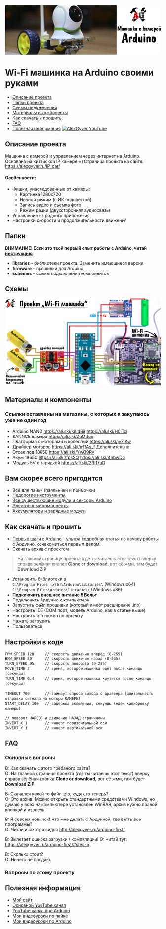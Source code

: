 ![PROJECT_PHOTO](https://github.com/AlexGyver/IP_car/blob/master/proj_img.jpg)
# Wi-Fi машинка на Arduino своими руками
* [Описание проекта](#chapter-0)
* [Папки проекта](#chapter-1)
* [Схемы подключения](#chapter-2)
* [Материалы и компоненты](#chapter-3)
* [Как скачать и прошить](#chapter-4)
* [FAQ](#chapter-5)
* [Полезная информация](#chapter-6)
[![AlexGyver YouTube](http://alexgyver.ru/git_banner.jpg)](https://www.youtube.com/channel/UCgtAOyEQdAyjvm9ATCi_Aig?sub_confirmation=1)

<a id="chapter-0"></a>
## Описание проекта
Машинка с камерой и управлением через интернет на Arduino. Основана на китайской IP камере =)
Страница проекта на сайте: https://alexgyver.ru/IP_car/  
   
#### Особенности:
- Фишки, унаследованные от камеры:
	- Картинка 1280x720
	- Ночной режим (с ИК подсветкой)
	- Запись видео и съёмка фото
	- Режим рации (двухсторонняя аудиосвязь)
- Управление из родного приложения
- Настройки скорости и продолжительности движения

<a id="chapter-1"></a>
## Папки
**ВНИМАНИЕ! Если это твой первый опыт работы с Arduino, читай [инструкцию](#chapter-4)**
- **libraries** - библиотеки проекта. Заменить имеющиеся версии
- **firmware** - прошивки для Arduino
- **schemes** - схемы подключения компонентов

<a id="chapter-2"></a>
## Схемы
![SCHEME](https://github.com/AlexGyver/IP_car/blob/master/schemes/scheme.jpg)

<a id="chapter-3"></a>
## Материалы и компоненты
### Ссылки оставлены на магазины, с которых я закупаюсь уже не один год
- Arduino NANO https://ali.ski/kILdB9  https://ali.ski/H0iTcj
- SANNCE камера https://ali.ski/ZqMduo
- Платформа с моторами и колёсами https://ali.ski/jvZIKw
- Драйвер моторов https://ali.ski/mRAs_f
Дополнительно:  
- Отсек под 18650 https://ali.ski/YwO9Rv
- Акум 18650 https://ali.ski/fpsSQ  https://ali.ski/4nbwDd
- Модуль 5V с зарядкой https://ali.ski/2RR7uD

## Вам скорее всего пригодится
* [Всё для пайки (паяльники и примочки)](http://alexgyver.ru/all-for-soldering/)
* [Недорогие инструменты](http://alexgyver.ru/my_instruments/)
* [Все существующие модули и сенсоры Arduino](http://alexgyver.ru/arduino_shop/)
* [Электронные компоненты](http://alexgyver.ru/electronics/)
* [Аккумуляторы и зарядные модули](http://alexgyver.ru/18650/)

<a id="chapter-4"></a>
## Как скачать и прошить
* [Первые шаги с Arduino](http://alexgyver.ru/arduino-first/) - ультра подробная статья по началу работы с Ардуино, ознакомиться первым делом!
* Скачать архив с проектом
> На главной странице проекта (где ты читаешь этот текст) вверху справа зелёная кнопка **Clone or download**, вот её жми, там будет **Download ZIP**
* Установить библиотеки в  
`C:\Program Files (x86)\Arduino\libraries\` (Windows x64)  
`C:\Program Files\Arduino\libraries\` (Windows x86)
* **Подключить внешнее питание 5 Вольт**
* Подключить Ардуино к компьютеру
* Запустить файл прошивки (который имеет расширение .ino)
* Настроить IDE (COM порт, модель Arduino, как в статье выше)
* Настроить что нужно по проекту
* Нажать загрузить
* Пользоваться  

## Настройки в коде
    FRW_SPEED 120     // скорость движения вперёд (0-255)
    BKW_SPEED 80      // скорость движения назад (0-255)
    TURN_SPEED 95     // скорость поворота (0-255)
    MOVE_TIME 3       // время, которое машинка едет после команды (секунды)
    TURN_TIME 0.4     // время, которое машинка крутится после команды (секунды)

    TIMEOUT 700       // таймаут опроса выхода с драйвера (длительность отправки сигнала на моторы КАМЕРЫ)
    START_DELAY 100   // задержка включения, секунды (ждём калибровку камеры)

    // поворот НАЛЕВО и движение НАЗАД ограничены
    INVERT_X 1        // инверт горизонтальной оси
    INVERT_Y 1        // инверт вертикальной оси
	
<a id="chapter-5"></a>
## FAQ
### Основные вопросы
В: Как скачать с этого грёбаного сайта?  
О: На главной странице проекта (где ты читаешь этот текст) вверху справа зелёная кнопка **Clone or download**, вот её жми, там будет **Download ZIP**

В: Скачался какой то файл .zip, куда его теперь?  
О: Это архив. Можно открыть стандартными средствами Windows, но думаю у всех на компьютере установлен WinRAR, архив нужно правой кнопкой и извлечь.

В: Я совсем новичок! Что мне делать с Ардуиной, где взять все программы?  
О: Читай и смотри видос http://alexgyver.ru/arduino-first/

В: Вылетает ошибка загрузки / компиляции!
О: Читай тут: https://alexgyver.ru/arduino-first/#step-5

В: Сколько стоит?  
О: Ничего не продаю.

### Вопросы по этому проекту

<a id="chapter-6"></a>
## Полезная информация
* [Мой сайт](http://alexgyver.ru/)
* [Основной YouTube канал](https://www.youtube.com/channel/UCgtAOyEQdAyjvm9ATCi_Aig?sub_confirmation=1)
* [YouTube канал про Arduino](https://www.youtube.com/channel/UC4axiS76D784-ofoTdo5zOA?sub_confirmation=1)
* [Мои видеоуроки по пайке](https://www.youtube.com/playlist?list=PLOT_HeyBraBuMIwfSYu7kCKXxQGsUKcqR)
* [Мои видеоуроки по Arduino](http://alexgyver.ru/arduino_lessons/)